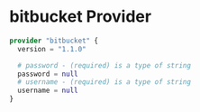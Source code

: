 # bitbucket Provider

[embedmd]:# (bitbucket.tf)
```tf
provider "bitbucket" {
  version = "1.1.0"

  # password - (required) is a type of string
  password = null
  # username - (required) is a type of string
  username = null
}
```
